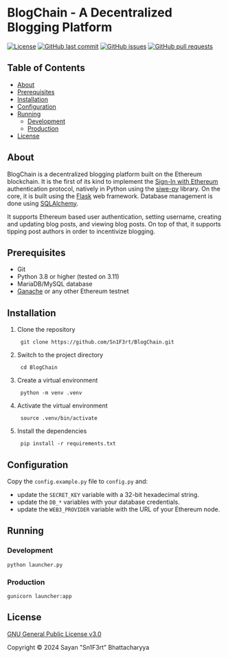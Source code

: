 # BlogChain - A Decentralized Blogging Platform

[![License](https://img.shields.io/github/license/Sn1F3rt/BlogChain)](LICENSE)
[![GitHub last commit](https://img.shields.io/github/last-commit/Sn1F3rt/BlogChain)](/commits/main)
[![GitHub issues](https://img.shields.io/github/issues/Sn1F3rt/BlogChain)](/issues)
[![GitHub pull requests](https://img.shields.io/github/issues-pr/Sn1F3rt/BlogChain)](/pulls)

## Table of Contents

- [About](#about)
- [Prerequisites](#prerequisites)
- [Installation](#installation)
- [Configuration](#configuration)
- [Running](#running)
  - [Development](#development)
  - [Production](#production)
- [License](#license)

## About

BlogChain is a decentralized blogging platform built on the Ethereum blockchain. It is the first of its kind to implement the [Sign-In with Ethereum](https://login.xyz/) authentication protocol, natively in Python using the [siwe-py](https://pypi.org/project/siwe/) library. On the core, it is built using the [Flask](https://flask.palletsprojects.com/) web framework. Database management is done using [SQLAlchemy](https://www.sqlalchemy.org/). 

It supports Ethereum based user authentication, setting username, creating and updating blog posts, and viewing blog posts. On top of that, it supports tipping post authors in order to incentivize blogging.

## Prerequisites

- Git
- Python 3.8 or higher (tested on 3.11)
- MariaDB/MySQL database
- [Ganache](https://www.trufflesuite.com/ganache) or any other Ethereum testnet

## Installation

1. Clone the repository

   ```shell
    git clone https://github.com/Sn1F3rt/BlogChain.git
   ```
   
2. Switch to the project directory

   ```shell
    cd BlogChain
   ```
   
3. Create a virtual environment

   ```shell
    python -m venv .venv
   ```
   
4. Activate the virtual environment

   ```shell
    source .venv/bin/activate
   ```
   
5. Install the dependencies

   ```shell
    pip install -r requirements.txt
   ```

## Configuration

Copy the `config.example.py` file to `config.py` and:

- update the `SECRET_KEY` variable with a 32-bit hexadecimal string.
- update the `DB_*` variables with your database credentials.
- update the `WEB3_PROVIDER` variable with the URL of your Ethereum node.

## Running

### Development

```shell
python launcher.py
```

### Production

```shell
gunicorn launcher:app
```

## License

[GNU General Public License v3.0](LICENSE)

Copyright &copy; 2024 Sayan "Sn1F3rt" Bhattacharyya
